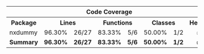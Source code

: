 
<table>
      <tr>
        <th colspan="8">Code Coverage
      <tr>
        <th colspan="1">Package
        <th colspan="2">Lines
        <th colspan="2">Functions
        <th colspan="2">Classes
        <th colspan="1">Health
      <tr>
  <td>nxdummy
  <td align="center">96.30%
  <td align="right">26/27
  <td align="center">83.33%
  <td align="right">5/6
  <td align="center">50.00%
  <td align="right">1/2
  <td align="center">✅
      <tr>
  <td><strong>Summary
  <td align="center"><strong>96.30%
  <td align="right"><strong>26/27
  <td align="center"><strong>83.33%
  <td align="right"><strong>5/6
  <td align="center"><strong>50.00%
  <td align="right"><strong>1/2
  <td align="center"><strong>✅
      </table>

